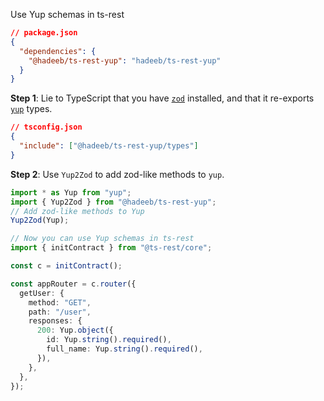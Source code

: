Use Yup schemas in ts-rest

```json
// package.json
{
  "dependencies": {
    "@hadeeb/ts-rest-yup": "hadeeb/ts-rest-yup"
  }
}
```

**Step 1**: Lie to TypeScript that you have [`zod`](https://npm.im/zod) installed, and that it re-exports [`yup`](https://npm.im/yup) types.

```json
// tsconfig.json
{
  "include": ["@hadeeb/ts-rest-yup/types"]
}
```

**Step 2**: Use `Yup2Zod` to add zod-like methods to `yup`.

```ts
import * as Yup from "yup";
import { Yup2Zod } from "@hadeeb/ts-rest-yup";
// Add zod-like methods to Yup
Yup2Zod(Yup);

// Now you can use Yup schemas in ts-rest
import { initContract } from "@ts-rest/core";

const c = initContract();

const appRouter = c.router({
  getUser: {
    method: "GET",
    path: "/user",
    responses: {
      200: Yup.object({
        id: Yup.string().required(),
        full_name: Yup.string().required(),
      }),
    },
  },
});
```
